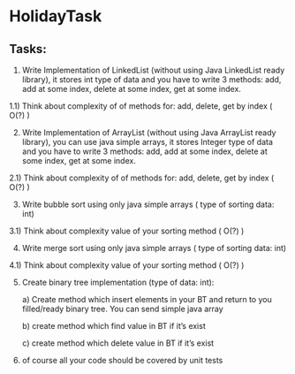 # HolidayTask

## Tasks:

1) Write Implementation of LinkedList (without using Java LinkedList ready library), it stores int type of data and you have to write 3 methods: add, add at some index, delete at some index, get at some index.

1.1) Think about complexity of of methods for: add, delete, get by index ( O(?) )

 
2) Write Implementation of ArrayList (without using Java ArrayList ready library), you can use java simple arrays, it stores Integer type of data and you have to write 3 methods: add, add at some index, delete at some index, get at some index.

2.1) Think about complexity of of methods for: add, delete, get by index ( O(?) )


3) Write bubble sort using only java simple arrays ( type of sorting data: int)

3.1) Think about complexity value of your sorting method ( O(?) )


4) Write merge sort using only java simple arrays ( type of sorting data: int)

4.1) Think about complexity value of your sorting method ( O(?) )

5) Create binary tree implementation (type of data: int):

    a) Create method which insert elements in your BT and return to you filled/ready binary tree. You can send            simple java array

    b) create method which find  value in BT if it’s exist 

    c) create method which delete value in BT if it’s exist 
 

6) of course all your code should be covered by unit tests
